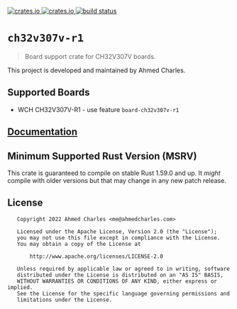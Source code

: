 [![crates.io](https://img.shields.io/crates/d/ch32v307v.svg)
](https://crates.io/crates/ch32v307v)
[![crates.io](https://img.shields.io/crates/v/ch32v307v.svg)
](https://crates.io/crates/ch32v307v)
[![build status](https://gitlab.com/ahmedcharles/ch32v307v/badges/main/pipeline.svg)
](https://gitlab.com/ahmedcharles/ch32v307v/commits/main)

# `ch32v307v-r1`

> Board support crate for CH32V307V boards.

This project is developed and maintained by Ahmed Charles.

## Supported Boards

* WCH CH32V307V-R1 - use feature `board-ch32v307v-r1`

## [Documentation](https://docs.rs/crate/ch32v307v)

## Minimum Supported Rust Version (MSRV)

This crate is guaranteed to compile on stable Rust 1.59.0 and up. It *might*
compile with older versions but that may change in any new patch release.

## License

```
   Copyright 2022 Ahmed Charles <me@ahmedcharles.com>

   Licensed under the Apache License, Version 2.0 (the "License");
   you may not use this file except in compliance with the License.
   You may obtain a copy of the License at

       http://www.apache.org/licenses/LICENSE-2.0

   Unless required by applicable law or agreed to in writing, software
   distributed under the License is distributed on an "AS IS" BASIS,
   WITHOUT WARRANTIES OR CONDITIONS OF ANY KIND, either express or implied.
   See the License for the specific language governing permissions and
   limitations under the License.
```
